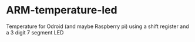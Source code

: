 # ARM-temperature-led
Temperature for Odroid (and maybe Raspberry pi) using a shift register and a 3 digit 7 segment LED
